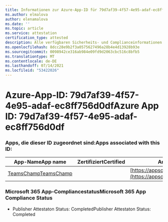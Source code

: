 ```yaml
---
title: Informationen zur Azure-App-ID für 79d7af39-4f57-4e95-adaf-ec8ff756d0df
ms.author: elmalova
author: elenamalova
ms.date: ''
ms.topic: article
ms.service: attestation
certification_type: attested
description: Alle verfügbaren Sicherheits- und Complianceinformationen für 79d7af39-4f57-4e95-adaf-ec8ff756d0df.
ms.openlocfilehash: 8dcc28e9b2f3a0575627496a28b4e4d13928b93e
ms.sourcegitcommit: 0098942ce316ab984e09fd9d2063cbc516c8bfb5
ms.translationtype: MT
ms.contentlocale: de-DE
ms.lasthandoff: 07/14/2021
ms.locfileid: "53422026"
---
```

# <a name="azure-app-id-79d7af39-4f57-4e95-adaf-ec8ff756d0df"></a><span data-ttu-id="08123-103">Azure-App-ID: 79d7af39-4f57-4e95-adaf-ec8ff756d0df</span><span class="sxs-lookup"><span data-stu-id="08123-103">Azure App ID: 79d7af39-4f57-4e95-adaf-ec8ff756d0df</span></span>


### <a name="apps-associated-with-this-id"></a><span data-ttu-id="08123-104">Apps, die dieser ID zugeordnet sind:</span><span class="sxs-lookup"><span data-stu-id="08123-104">Apps associated with this ID:</span></span>
| <span data-ttu-id="08123-105">**App-Name**</span><span class="sxs-lookup"><span data-stu-id="08123-105">**App name**</span></span> | <span data-ttu-id="08123-106">**Zertifiziert**</span><span class="sxs-lookup"><span data-stu-id="08123-106">**Certified**</span></span> | <span data-ttu-id="08123-107">**Ansicht in AppSource**</span><span class="sxs-lookup"><span data-stu-id="08123-107">**View in AppSource**</span></span> |
|-|-|-|
| [<span data-ttu-id="08123-108">TeamsChamp</span><span class="sxs-lookup"><span data-stu-id="08123-108">TeamsChamp</span></span>](https://docs.microsoft.com/en-us/microsoft-365-app-certification/forward/WA200001487) |  | [https://appsource.microsoft.com/product/office/WA200001487](https://appsource.microsoft.com/product/office/WA200001487) |

### <a name="microsoft-365-app-compliance-status"></a><span data-ttu-id="08123-109">Microsoft 365 App-Compliancestatus</span><span class="sxs-lookup"><span data-stu-id="08123-109">Microsoft 365 App Compliance Status</span></span>
- <span data-ttu-id="08123-110">Publisher Attestaton Status: Completed</span><span class="sxs-lookup"><span data-stu-id="08123-110">Publisher Attestaton Status: Completed</span></span>
